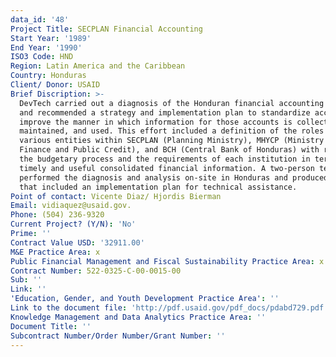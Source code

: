 ```yaml
---
data_id: '48'
Project Title: SECPLAN Financial Accounting
Start Year: '1989'
End Year: '1990'
ISO3 Code: HND
Region: Latin America and the Caribbean
Country: Honduras
Client/ Donor: USAID
Brief Discription: >-
  DevTech carried out a diagnosis of the Honduran financial accounting system
  and recommended a strategy and implementation plan to standardize accounts and
  improve the manner in which information for those accounts is collected,
  maintained, and used. This effort included a definition of the roles of the
  various entities within SECPLAN (Planning Ministry), MHYCP (Ministry of
  Finance and Public Credit), and BCH (Central Bank of Honduras) with regards to
  the budgetary process and the requirements of each institution in terms of
  timely and useful consolidated financial information. A two-person team
  performed the diagnosis and analysis on-site in Honduras and produced a report
  that included an implementation plan for technical assistance.
Point of contact: Vicente Diaz/ Hjordis Bierman
Email: vidiaquez@usaid.gov.
Phone: (504) 236-9320
Current Project? (Y/N): 'No'
Prime: ''
Contract Value USD: '32911.00'
M&E Practice Area: x
Public Financial Management and Fiscal Sustainability Practice Area: x
Contract Number: 522-0325-C-00-0015-00
Sub: ''
Link: ''
'Education, Gender, and Youth Development Practice Area': ''
Link to the document file: 'http://pdf.usaid.gov/pdf_docs/pdabd729.pdf'
Knowledge Management and Data Analytics Practice Area: ''
Document Title: ''
Subcontract Number/Order Number/Grant Number: ''
---
```

